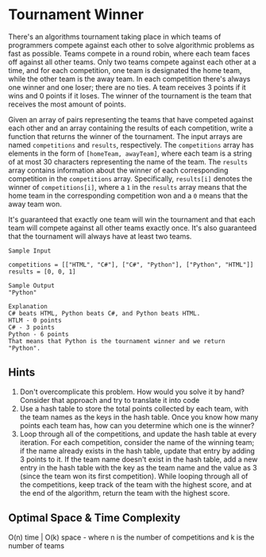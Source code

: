 # Tournament Winner

There's an algorithms tournament taking place in which teams of programmers
compete against each other to solve algorithmic problems as fast as possible.
Teams compete in a round robin, where each team faces off against all other
teams. Only two teams compete against each other at a time, and for each
competition, one team is designated the home team, while the other team is the
away team. In each competition there's always one winner and one loser; there
are no ties. A team receives 3 points if it wins and 0 points if it loses. The
winner of the tournament is the team that receives the most amount of points.

Given an array of pairs representing the teams that have competed against each
other and an array containing the results of each competition, write a
function that returns the winner of the tournament. The input arrays are named
`competitions` and `results`, respectively. The
`competitions` array has elements in the form of
`[homeTeam, awayTeam]`, where each team is a string of at most 30
characters representing the name of the team. The `results` array
contains information about the winner of each corresponding competition in the
`competitions` array. Specifically, `results[i]` denotes
the winner of `competitions[i]`, where a `1` in the
`results` array means that the home team in the corresponding
competition won and a `0` means that the away team won.

It's guaranteed that exactly one team will win the tournament and that each
team will compete against all other teams exactly once. It's also guaranteed
that the tournament will always have at least two teams.

```plain
Sample Input

competitions = [["HTML", "C#"], ["C#", "Python"], ["Python", "HTML"]]
results = [0, 0, 1]

Sample Output
"Python"

Explanation
C# beats HTML, Python beats C#, and Python beats HTML.
HTLM - 0 points
C# - 3 points
Python - 6 points
That means that Python is the tournament winner and we return "Python".
```

## Hints

1. Don't overcomplicate this problem. How would you solve it by hand? Consider that approach and try to translate it
   into code
2. Use a hash table to store the total points collected by each team, with the team names as the keys in the hash table.
   Once you know how many points each team has, how can you determine which one is the winner?
3. Loop through all of the competitions, and update the hash table at every
   iteration. For each competition, consider the name of the winning team; if the
   name already exists in the hash table, update that entry by adding 3 points to
   it. If the team name doesn't exist in the hash table, add a new entry in the
   hash table with the key as the team name and the value as 3 (since the team
   won its first competition). While looping through all of the competitions,
   keep track of the team with the highest score, and at the end of the
   algorithm, return the team with the highest score.

## Optimal Space & Time Complexity

O(n) time | O(k) space - where n is the number of competitions and k is the number of teams
